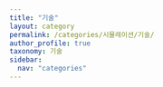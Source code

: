 ```yaml
---
title: "기술"
layout: category
permalink: /categories/시뮬레이션/기술/
author_profile: true
taxonomy: 기술
sidebar:
  nav: "categories"
---
```

